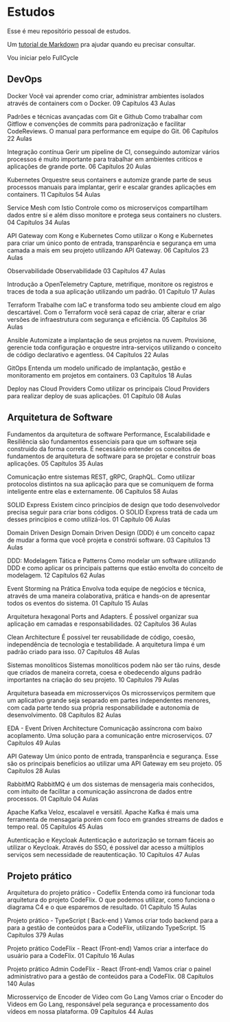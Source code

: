 # Estudos
Esse é meu repositório pessoal de estudos.  

Um [tutorial de Markdown](https://www.w3schools.io/file/markdown-introduction/) pra ajudar quando eu precisar consultar.

Vou iniciar pelo FullCycle

## DevOps
Docker
Você vai aprender como criar, administrar ambientes isolados através de containers com o Docker.
09 Capítulos
  43 Aulas

Padrões e técnicas avançadas com Git e Github
Como trabalhar com Gitflow e convenções de commits para padronização e facilitar CodeReviews. O manual para performance em equipe do Git.
06 Capítulos
  22 Aulas


Integração contínua
Gerir um pipeline de CI, conseguindo automizar vários processos é muito importante para trabalhar em ambientes critícos e aplicações de grande porte.
06 Capítulos
  20 Aulas


Kubernetes
Orquestre seus containers e automize grande parte de seus processos manuais para implantar, gerir e escalar grandes aplicações em containers.
11 Capítulos
  54 Aulas

Service Mesh com Istio
Controle como os microserviços compartilham dados entre sí e além disso monitore e protega seus containers no clusters.
04 Capítulos
34 Aulas

API Gateway com Kong e Kubernetes
Como utilizar o Kong e Kubernetes para criar um único ponto de entrada, transparência e segurança em uma camada a mais em seu projeto utilizando API Gateway.
06 Capítulos
23 Aulas

Observabilidade
Observabilidade
03 Capítulos
47 Aulas

Introdução a OpenTelemetry
Capture, metrifique, monitore os registros e traces de toda a sua aplicação utilizando um padrão.
01 Capítulo
17 Aulas

Terraform
Trabalhe com IaC e transforma todo seu ambiente cloud em algo descartável. Com o Terraform você será capaz de criar, alterar e criar versões de infraestrutura com segurança e eficiência.
05 Capítulos
36 Aulas

Ansible
Automizate a implantação de seus projetos na nuvem. Provisione, gerencie toda configuração e orquestre intra-serviços utilizando o conceito de código declarativo e agentless.
04 Capítulos
22 Aulas

GitOps
Entenda um modelo unificado de implantação, gestão e monitoramento em projetos em containers.
03 Capítulos
18 Aulas

Deploy nas Cloud Providers
Como utilizar os principais Cloud Providers para realizar deploy de suas aplicações.
01 Capítulo
08 Aulas

## Arquitetura de Software
Fundamentos da arquitetura de software
Performance, Escalabilidade e Resiliência são fundamentos essenciais para que um software seja construido da forma correta. É necessário entender os conceitos de fundamentos de arquitetura de software para se projetar e construir boas aplicações.
05 Capítulos
35 Aulas

Comunicação entre sistemas
REST, gRPC, GraphQL. Como utilizar protocolos distintos na sua aplicação para que se comuniquem de forma inteligente entre elas e externamente.
06 Capítulos
58 Aulas

SOLID Express
Existem cinco princípios de design que todo desenvolvedor precisa seguir para criar bons códigos. O SOLID Express tratá de cada um desses princípios e como utilizá-los.
01 Capítulo
06 Aulas

Domain Driven Design
Domain Driven Design (DDD) é um conceito capaz de mudar a forma que você projeta e constrói software.
03 Capítulos
13 Aulas


DDD: Modelagem Tática e Patterns
Como modelar um software utilizando DDD e como aplicar os principais patterns que estão envolta do conceito de modelagem.
12 Capítulos
62 Aulas

Event Storming na Prática
Envolva toda equipe de negócios e técnica, através de uma maneira colaborativa, prática e hands-on de apresentar todos os eventos do sistema.
01 Capítulo
15 Aulas

Arquitetura hexagonal
Ports and Adapters. É possível organizar sua aplicação em camadas e responsabilidades.
02 Capítulos
36 Aulas

Clean Architecture
É possível ter reusabilidade de código, coesão, independência de tecnologia e testabilidade. A arquitetura limpa é um padrão criado para isso.
07 Capítulos
48 Aulas

Sistemas monolíticos
Sistemas monolíticos podem não ser tão ruins, desde que criados de maneira correta, coesa e obedecendo alguns padrão importantes na criação do seu projeto.
10 Capítulos
79 Aulas

Arquitetura baseada em microsserviços
Os microsserviços permitem que um aplicativo grande seja separado em partes independentes menores, com cada parte tendo sua própria responsabilidade e autonomia de desenvolvimento.
08 Capítulos
82 Aulas

EDA - Event Driven Architecture
Comunicação assíncrona com baixo acoplamento. Uma solução para a comunicação entre microserviços.
07 Capítulos
49 Aulas

API Gateway
Um único ponto de entrada, transparência e segurança. Esse são os principais benefícios ao utilizar uma API Gateway em seu projeto.
05 Capítulos
28 Aulas

RabbitMQ
RabbitMQ é um dos sistemas de mensageria mais conhecidos, com intuito de facilitar a comunicação assíncrona de dados entre processos.
01 Capítulo
04 Aulas


Apache Kafka
Veloz, escalavel e versátil. Apache Kafka é mais uma ferramenta de mensagaria porém com foco em grandes streams de dados e tempo real.
05 Capítulos
45 Aulas

Autenticação e Keycloak
Autenticação e autorização se tornam fáceis ao utilizar o Keycloak. Através do SSO, é possível dar acesso a múltiplos serviços sem necessidade de reautenticação.
10 Capítulos
47 Aulas

## Projeto prático

Arquitetura do projeto prático - Codeflix
Entenda como irá funcionar toda arquitetura do projeto CodeFlix. O que podemos utilizar, como funciona o diagrama C4 e o que esparemos de resultado.
01 Capítulo
15 Aulas

Projeto prático - TypeScript ( Back-end )
Vamos criar todo backend para a para a gestão de conteúdos para a CodeFlix, utilizando TypeScript.
15 Capítulos
379 Aulas

Projeto prático CodeFlix - React (Front-end)
Vamos criar a interface do usuário para a CodeFlix.
01 Capítulo
16 Aulas

Projeto prático Admin CodeFlix - React (Front-end)
Vamos criar o painel administrativo para a gestão de conteúdos para a CodeFlix.
08 Capítulos
140 Aulas

Microsserviço de Encoder de Vídeo com Go Lang
Vamos criar o Encoder do Videos em Go Lang, responsável pela segurança e processamento dos vídeos em nossa plataforma.
09 Capítulos
44 Aulas